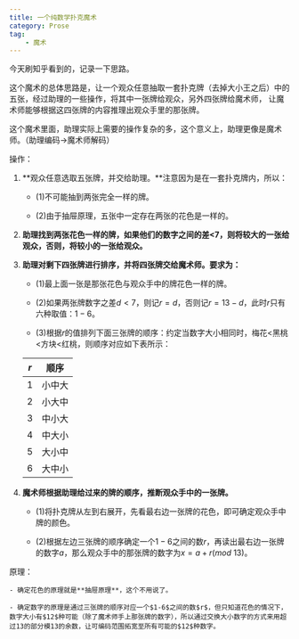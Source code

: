 ```yaml
---
title: 一个纯数学扑克魔术
category: Prose
tag:
    - 魔术
---
```


今天刷知乎看到的，记录一下思路。

这个魔术的总体思路是，让一个观众任意抽取一套扑克牌（去掉大小王之后）中的五张，经过助理的一些操作，将其中一张牌给观众，另外四张牌给魔术师，
让魔术师能够根据这四张牌的内容推理出观众手里的那张牌。

这个魔术里面，助理实际上需要的操作复杂的多，这个意义上，助理更像是魔术师。（助理编码->魔术师解码）

操作：

1. **观众任意选取五张牌，并交给助理。**注意因为是在一套扑克牌内，所以：
    
    - (1)不可能抽到两张完全一样的牌。

    - (2)由于抽屉原理，五张中一定存在两张的花色是一样的。

2. **助理找到两张花色一样的牌，如果他们的数字之间的差<7，则将较大的一张给观众，否则，将较小的一张给观众。**

3. **助理对剩下四张牌进行排序，并将四张牌交给魔术师。要求为：**

    - (1)最上面一张是那张花色与观众手中的牌花色一样的牌。

    - (2)如果两张牌数字之差$d<7$，则记$r=d$，否则记$r=13-d$，此时$r$只有六种取值：$1-6$。

    - (3)根据$r$的值排列下面三张牌的顺序：约定当数字大小相同时，梅花<黑桃<方块<红桃，则顺序对应如下表所示：


    |$r$|顺序|
    |---|----|
    |1|小中大|
    |2|小大中|
    |3|中小大|
    |4|中大小|
    |5|大小中|
    |6|大中小|

4. **魔术师根据助理给过来的牌的顺序，推断观众手中的一张牌。**

    - (1)将扑克牌从左到右展开，先看最右边一张牌的花色，即可确定观众手中牌的颜色。

    - (2)根据左边三张牌的顺序确定一个$1-6$之间的数$r$，再读出最右边一张牌的数字$a$，那么观众手中的那张牌的数字为$x = a+r(mod\ 13)$。

原理：

    - 确定花色的原理就是**抽屉原理**，这个不用说了。

    - 确定数字的原理是通过三张牌的顺序对应一个$1-6$之间的数$r$，但只知道花色的情况下，数字大小有$12$种可能（除了魔术师手上那张牌的数字），所以通过交换大小数字的方式来用超过13的部分模13的余数，让可编码范围拓宽至所有可能的$12$种数字。